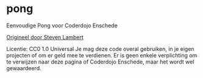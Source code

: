 # pong
Eenvoudige Pong voor Coderdojo Enschede

[Origineel door Steven Lambert](https://gist.github.com/straker/81b59eecf70da93af396f963596dfdc5) 


Licentie: CC0 1.0 Universal
Je mag deze code overal gebruiken, in je eigen projecten of om er geld mee te verdienen.
Er is geen enkele verplichting om te verwijzen naar deze pagina of Coderdojo Enschede, maar het wordt wel gewaardeerd.

